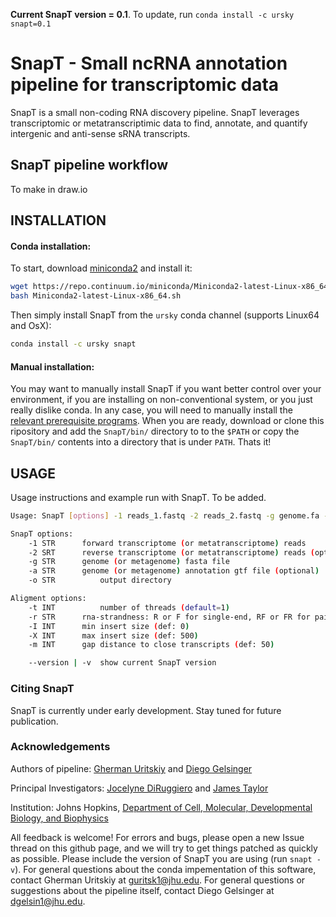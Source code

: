 **Current SnapT version = 0.1**. To update, run `conda install -c ursky snapt=0.1`

# SnapT - **S**mall **n**cRNA **a**nnotation **p**ipeline for **t**ranscriptomic data

 SnapT is a small non-coding RNA discovery pipeline. SnapT leverages transcriptomic or metatranscriptimic data to find, annotate, and quantify intergenic and anti-sense sRNA transcripts. 

## SnapT pipeline workflow
 To make in draw.io


## INSTALLATION

#### Conda installation:
 To start, download [miniconda2](https://conda.io/miniconda.html) and install it:
 ``` bash
 wget https://repo.continuum.io/miniconda/Miniconda2-latest-Linux-x86_64.sh #FOR LIXUX
 bash Miniconda2-latest-Linux-x86_64.sh
 ```
 
 Then simply install SnapT from the `ursky` conda channel (supports Linux64 and OsX):
 ``` bash
 conda install -c ursky snapt
 ```
 
#### Manual installation:
 You may want to manually install SnapT if you want better control over your environment, if you are installing on non-conventional system, or you just really dislike conda. In any case, you will need to manually install the [relevant prerequisite programs](https://github.com/ursky/SnapT/blob/master/conda_pkg/meta.yaml). When you are ready, download or clone this ripository and add the `SnapT/bin/` directory to to the `$PATH` or copy the `SnapT/bin/` contents into a directory that is under `PATH`. Thats it! 
 
 
## USAGE
 Usage instructions and example run with SnapT. To be added.
```bash
Usage: SnapT [options] -1 reads_1.fastq -2 reads_2.fastq -g genome.fa -o output_dir

SnapT options:
	-1 STR		forward transcriptome (or metatranscriptome) reads
	-2 SRT		reverse transcriptome (or metatranscriptome) reads (optional)
	-g STR		genome (or metagenome) fasta file
	-a STR		genome (or metagenome) annotation gtf file (optional)
	-o STR          output directory

Aligment options:
	-t INT          number of threads (default=1)
	-r STR		rna-strandness: R or F for single-end, RF or FR for paired-end (default=FR). Only for strand-specific RNAseq
	-I INT		min insert size (def: 0)
	-X INT		max insert size (def: 500)
	-m INT		gap distance to close transcripts (def: 50)

	--version | -v	show current SnapT version
```

### Citing SnapT
SnapT is currently under early development. Stay tuned for future publication. 

### Acknowledgements
Authors of pipeline: [Gherman Uritskiy](https://github.com/ursky) and [Diego Gelsinger](https://github.com/dgelsin)

Principal Investigators: [Jocelyne DiRuggiero](http://bio.jhu.edu/directory/jocelyne-diruggiero/) and [James Taylor](http://bio.jhu.edu/directory/james-taylor/)

Institution: Johns Hopkins, [Department of Cell, Molecular, Developmental Biology, and Biophysics](http://cmdb.jhu.edu/) 

All feedback is welcome! For errors and bugs, please open a new Issue thread on this github page, and we will try to get things patched as quickly as possible. Please include the version of SnapT you are using (run `snapt -v`). For general questions about the conda impementation of this software, contact Gherman Uritskiy at guritsk1@jhu.edu. For general questions or suggestions about the pipeline itself, contact Diego Gelsinger at dgelsin1@jhu.edu. 

